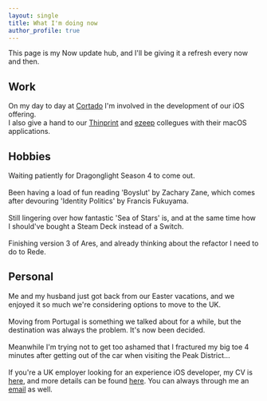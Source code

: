 ```yaml
---
layout: single
title: What I'm doing now
author_profile: true
---
```

This page is my Now update hub, and I'll be giving it a refresh every now and then. 

## Work
On my day to day at [Cortado](https://www.cortado.com) I'm involved in the development of our iOS offering.\
I also give a hand to our [Thinprint](https://www.thinprint.com/) and [ezeep](https://www.ezeep.com) collegues with their macOS applications.

## Hobbies
Waiting patiently for Dragonglight Season 4 to come out.\
\
Been having a load of fun reading 'Boyslut' by Zachary Zane, which comes after devouring 'Identity Politics' by Francis Fukuyama.\
\
Still lingering over how fantastic 'Sea of Stars' is, and at the same time how I should've bought a Steam Deck instead of a Switch.\
\
Finishing version 3 of Ares, and already thinking about the refactor I need to do to Rede.

## Personal
Me and my husband just got back from our Easter vacations, and we enjoyed it so much we're considering options to move to the UK.\
\
Moving from Portugal is something we talked about for a while, but the destination was always the problem. It's now been decided.\
\
Meanwhile I'm trying not to get too ashamed that I fractured my big toe 4 minutes after getting out of the car when visiting the Peak District...\
\
If you're a UK employer looking for an experience iOS developer, my CV is [here](https:/joapires.com/documents/CVJoaoPires.pdf), and more details can be found [here](https://joaopires.com/projects). You can always through me an [email](mailt:developer@joaopires.com) as well.